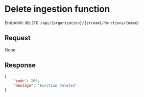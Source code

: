 # Delete ingestion function

Endpoint: `DELETE /api/{organization}/{stream}/functions/{name}`

## Request

None

## Response

```json
{
	"code": 200,
	"message": "Function deleted"
}
```
